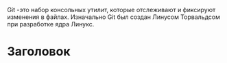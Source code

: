 Git -это набор консольных утилит, которые  отслеживают и фиксируют изменения в файлах.
Изначально Git был создан Линусом Торвальдсом при разработке ядра Линукс.
# Заголовок